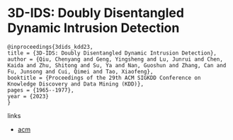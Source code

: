 # 3D-IDS: Doubly Disentangled Dynamic Intrusion Detection

```
@inproceedings{3dids_kdd23,
title = {3D-IDS: Doubly Disentangled Dynamic Intrusion Detection},
author = {Qiu, Chenyang and Geng, Yingsheng and Lu, Junrui and Chen, Kaida and Zhu, Shitong and Su, Ya and Nan, Guoshun and Zhang, Can and Fu, Junsong and Cui, Qimei and Tao, Xiaofeng},
booktitle = {Proceedings of the 29th ACM SIGKDD Conference on Knowledge Discovery and Data Mining (KDD)},
pages = {1965--1977},
year = {2023}
}
```

links
- [acm](https://dl.acm.org/doi/10.1145/3580305.3599238)
